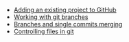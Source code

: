 * [Adding an existing project to GitHub](docs/adding.project2github.md)
* [Working with git branches](docs/branches.md)
* [Branches and single commits merging](docs/merging.md)
* [Controlling files in git](docs/files.md)